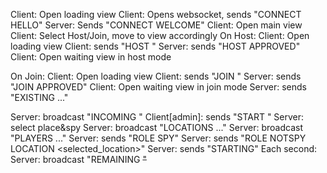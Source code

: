 Client: Open loading view
Client: Opens websocket, sends "CONNECT HELLO"
Server: Sends "CONNECT WELCOME"
Client: Open main view
Client: Select Host/Join, move to view accordingly
On Host:
    Client: Open loading view
    Client: sends "HOST <username> <time>"
    Server: sends "HOST APPROVED"
    Client: Open waiting view in host mode

On Join:
    Client: Open loading view
    Client: sends "JOIN <username>"
    Server: sends "JOIN APPROVED"
    Client: Open waiting view in join mode
    Server: sends "EXISTING <user1> <user2> <user3> ..."

Server: broadcast "INCOMING <username>"
Client[admin]: sends "START <username>"
Server: select place&spy
Server: broadcast "LOCATIONS <loc1> <loc2> ..."
Server: broadcast "PLAYERS <player1> <player2> ..."
Server: sends "ROLE SPY"
Server: sends "ROLE NOTSPY LOCATION <selected_location>"
Server: sends "STARTING"
Each second:
    Server: broadcast "REMAINING <M> <S>"

